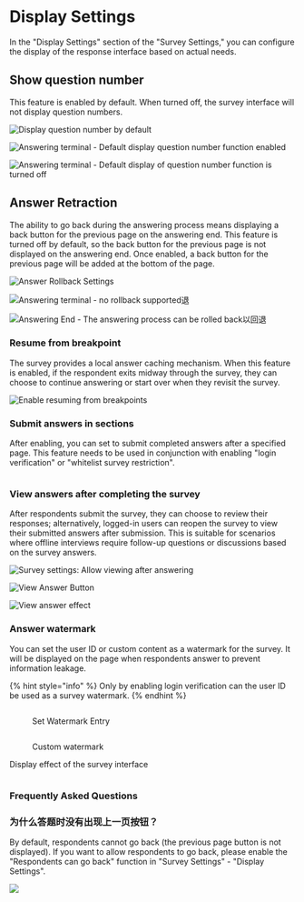 # Display Settings

In the "Display Settings" section of the "Survey Settings," you can configure the display of the response interface based on actual needs.

## Show question number

This feature is enabled by default. When turned off, the survey interface will not display question numbers.

![Display question number by default](../../../.gitbook/assets/企业微信截图_16967379119957.png)

![Answering terminal - Default display question number function enabled](<../../../.gitbook/assets/image (114).png>)

![Answering terminal - Default display of question number function is turned off](<../../../.gitbook/assets/image (550).png>)

## Answer Retraction

The ability to go back during the answering process means displaying a back button for the previous page on the answering end. This feature is turned off by default, so the back button for the previous page is not displayed on the answering end. Once enabled, a back button for the previous page will be added at the bottom of the page.

![Answer Rollback Settings](../../../.gitbook/assets/11111.png)

![Answering terminal - no rollback supported退](<../../../.gitbook/assets/image (332).png>)

![Answering End - The answering process can be rolled back以回退](<../../../.gitbook/assets/image (331).png>)

### Resume from breakpoint

The survey provides a local answer caching mechanism. When this feature is enabled, if the respondent exits midway through the survey, they can choose to continue answering or start over when they revisit the survey.

![Enable resuming from breakpoints](<../../../.gitbook/assets/Snipaste_2023-10-08_12-06-29 (1).png>)

### Submit answers in sections

After enabling, you can set to submit completed answers after a specified page. This feature needs to be used in conjunction with enabling "login verification" or "whitelist survey restriction".

<figure><img src="../../../.gitbook/assets/Snipaste_2023-10-08_12-13-04.png" alt=""><figcaption></figcaption></figure>

### View answers after completing the survey

After respondents submit the survey, they can choose to review their responses; alternatively, logged-in users can reopen the survey to view their submitted answers after submission. This is suitable for scenarios where offline interviews require follow-up questions or discussions based on the survey answers.

![Survey settings: Allow viewing after answering](../../../.gitbook/assets/Snipaste_2023-10-08_12-10-10.png)

![View Answer Button](<../../../.gitbook/assets/image (512).png>)

![View answer effect](<../../../.gitbook/assets/image (190).png>)

### Answer watermark

You can set the user ID or custom content as a watermark for the survey. It will be displayed on the page when respondents answer to prevent information leakage.

{% hint style="info" %}
Only by enabling login verification can the user ID be used as a survey watermark.
{% endhint %}

<figure><img src="../../../.gitbook/assets/image (3) (1) (1) (1) (1) (1) (1) (1) (1).png" alt=""><figcaption><p>Set Watermark Entry</p></figcaption></figure>

<figure><img src="../../../.gitbook/assets/image (4) (1) (1) (1) (1) (1) (1) (1) (1).png" alt=""><figcaption><p>Custom watermark</p></figcaption></figure>

Display effect of the survey interface

<figure><img src="../../../.gitbook/assets/image (5) (1) (1) (1) (1) (1) (1) (1) (1).png" alt=""><figcaption></figcaption></figure>

### Frequently Asked Questions

### 为什么答题时没有出现上一页按钮？

By default, respondents cannot go back (the previous page button is not displayed). If you want to allow respondents to go back, please enable the "Respondents can go back" function in "Survey Settings" - "Display Settings".

![](../../../.gitbook/assets/Snipaste_2023-10-08_12-06-17.png)

